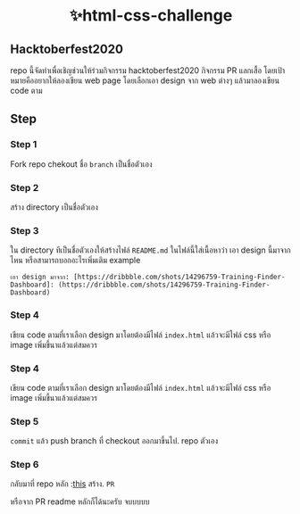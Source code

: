 <h1 align="center">
  ✨html-css-challenge
</h1>

## Hacktoberfest2020
repo นี้จัดทำเพื่อเชิญช่วนให้ร่วมกิจกรรม hacktoberfest2020 กิจกรรม PR แลกเสื้อ
โดยเป้าหมายคืออยากให้ลองเขียน web page โดยเลือกเอา design จาก web ต่างๆ แล้วมาลองเขียน code ตาม

## Step

### Step 1 

Fork repo
chekout ชื่อ `branch` เป็นชื่อตัวเอง

### Step 2

สร้าง directory เป็นชื่อตัวเอง

### Step 3

ใน directory ทีเป็นชื่อตัวเองให้สร้างไฟล์
`README.md` ในไฟล์นี้ใส่เนื้อหาว่า เอา design นี้มาจากไหน หรือสามารถบอกอะไรเพิ่มเติม
example
```
เอา design มาจาก: [https://dribbble.com/shots/14296759-Training-Finder-Dashboard]: (https://dribbble.com/shots/14296759-Training-Finder-Dashboard)
```
### Step 4
เขียน code ตามที่เราเลือก design มาโดยต้องมีไฟล์ `index.html` แล้วจะมีไฟล์ css หรือ image เพิ่มขึ้นาแล้วแต่สมควร

### Step 4
เขียน code ตามที่เราเลือก design มาโดยต้องมีไฟล์ `index.html` แล้วจะมีไฟล์ css หรือ image เพิ่มขึ้นาแล้วแต่สมควร

### Step 5
`commit` แล้ว push branch ที่ checkout ออกมาขึ้นไป. repo ตัวเอง

### Step 6
กลับมาที่ repo หลัก :[this](https://github.com/ODDS-TEAM/html-css-challenge.github.io)
สร้าง. `PR`


หรือจาก PR readme หลักก็ได้นะครับ
จบบบบบ
